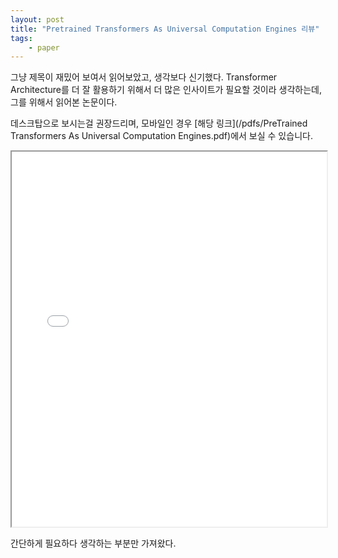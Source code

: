 ```yaml
---
layout: post
title: "Pretrained Transformers As Universal Computation Engines 리뷰"
tags:
    - paper
---
```


그냥 제목이 재밌어 보여서 읽어보았고, 생각보다 신기했다. Transformer Architecture를 더 잘 활용하기 위해서 더 많은 인사이트가 필요할 것이라 생각하는데, 그를 위해서 읽어본 논문이다.

데스크탑으로 보시는걸 권장드리며, 모바일인 경우 [해당 링크](/pdfs/PreTrained Transformers As Universal Computation Engines.pdf)에서 보실 수 있습니다.

<iframe src='/pdfs/PreTrained Transformers As Universal Computation Engines.pdf' width='100%' height='600px'></iframe>

간단하게 필요하다 생각하는 부분만 가져왔다.
